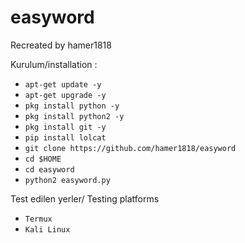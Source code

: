 # easyword
Recreated by hamer1818

Kurulum/installation :
* `apt-get update -y`
* `apt-get upgrade -y`
* `pkg install python -y`
* `pkg install python2 -y`
* `pkg install git -y`
* `pip install lolcat`
* `git clone https://github.com/hamer1818/easyword`
* `cd $HOME`
* `cd easyword`
* `python2 easyword.py`

Test edilen yerler/ Testing platforms
* `Termux`
* `Kali Linux`



